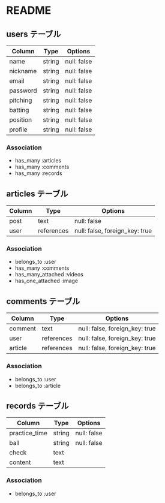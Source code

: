 # README

## users テーブル

| Column   | Type   | Options     |
| -------- | ------ | ----------- |
| name     | string | null: false |
| nickname | string | null: false |
| email    | string | null: false |
| password | string | null: false |
| pitching | string | null: false |
| batting  | string | null: false |
| position | string | null: false |
| profile  | string | null: false |

### Association

- has_many :articles
- has_many :comments
- has_many :records



## articles テーブル

| Column  | Type       | Options                        |
| ------- | ---------- | ------------------------------ |
| post    | text       | null: false                    |
| user    | references | null: false, foreign_key: true |

### Association

- belongs_to :user
- has_many :comments
- has_many_attached :videos
- has_one_attached :image



## comments テーブル

| Column  | Type       | Options                        |
| ------- | ---------- | ------------------------------ |
| comment | text       | null: false, foreign_key: true |
| user    | references | null: false, foreign_key: true |
| article | references | null: false, foreign_key: true |

### Association

- belongs_to :user
- belongs_to :article



## records テーブル

| Column        | Type   | Options     |
| ------------- | ------ | ----------- |
| practice_time | string | null: false |
| ball          | string | null: false |
| check         | text   |             |
| content       | text   |             |

### Association

- belongs_to :user